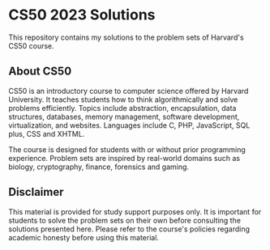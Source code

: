# CS50 2023 Solutions

This repository contains my solutions to the problem sets of Harvard's CS50 course.

## About CS50

CS50 is an introductory course to computer science offered by Harvard University. It teaches students how to think algorithmically and solve problems efficiently. Topics include abstraction, encapsulation, data structures, databases, memory management, software development, virtualization, and websites. Languages include C, PHP, JavaScript, SQL plus, CSS and XHTML.

The course is designed for students with or without prior programming experience. Problem sets are inspired by real-world domains such as biology, cryptography, finance, forensics and gaming.

## Disclaimer

This material is provided for study support purposes only. It is important for students to solve the problem sets on their own before consulting the solutions presented here. Please refer to the course's policies regarding academic honesty before using this material.
